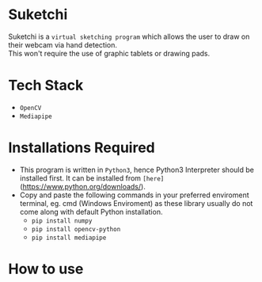 # Suketchi
Suketchi is a `virtual sketching program` which allows the user to draw on their webcam via hand detection. <br>
This won't require the use of graphic tablets or drawing pads.
# Tech Stack
 * `OpenCV`
 * `Mediapipe`
# Installations Required
 * This program is written in `Python3`, hence Python3 Interpreter should be installed first. It can be installed from `[here]`(https://www.python.org/downloads/).<br>
 * Copy and paste the following commands in your preferred enviroment terminal, eg. cmd (Windows Enviroment) as these library usually do not come along with default Python installation.
   * `pip install numpy`
   * `pip install opencv-python`
   * `pip install mediapipe`
# How to use

